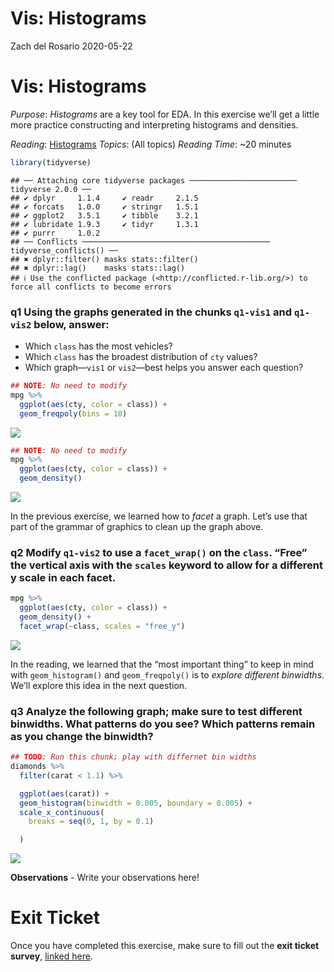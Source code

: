 Vis: Histograms
================
Zach del Rosario
2020-05-22

# Vis: Histograms

*Purpose*: *Histograms* are a key tool for EDA. In this exercise we’ll
get a little more practice constructing and interpreting histograms and
densities.

*Reading*: [Histograms](https://rstudio.cloud/learn/primers/3.3)
*Topics*: (All topics) *Reading Time*: ~20 minutes

``` r
library(tidyverse)
```

    ## ── Attaching core tidyverse packages ──────────────────────── tidyverse 2.0.0 ──
    ## ✔ dplyr     1.1.4     ✔ readr     2.1.5
    ## ✔ forcats   1.0.0     ✔ stringr   1.5.1
    ## ✔ ggplot2   3.5.1     ✔ tibble    3.2.1
    ## ✔ lubridate 1.9.3     ✔ tidyr     1.3.1
    ## ✔ purrr     1.0.2     
    ## ── Conflicts ────────────────────────────────────────── tidyverse_conflicts() ──
    ## ✖ dplyr::filter() masks stats::filter()
    ## ✖ dplyr::lag()    masks stats::lag()
    ## ℹ Use the conflicted package (<http://conflicted.r-lib.org/>) to force all conflicts to become errors

### **q1** Using the graphs generated in the chunks `q1-vis1` and `q1-vis2` below, answer:

- Which `class` has the most vehicles?
- Which `class` has the broadest distribution of `cty` values?
- Which graph—`vis1` or `vis2`—best helps you answer each question?

``` r
## NOTE: No need to modify
mpg %>%
  ggplot(aes(cty, color = class)) +
  geom_freqpoly(bins = 10)
```

![](d10-e-vis02-histograms-assignment_files/figure-gfm/q1-vis1-1.png)<!-- -->

``` r
## NOTE: No need to modify
mpg %>%
  ggplot(aes(cty, color = class)) +
  geom_density()
```

![](d10-e-vis02-histograms-assignment_files/figure-gfm/q1-vis2-1.png)<!-- -->

In the previous exercise, we learned how to *facet* a graph. Let’s use
that part of the grammar of graphics to clean up the graph above.

### **q2** Modify `q1-vis2` to use a `facet_wrap()` on the `class`. “Free” the vertical axis with the `scales` keyword to allow for a different y scale in each facet.

``` r
mpg %>%
  ggplot(aes(cty, color = class)) +
  geom_density() +
  facet_wrap(~class, scales = "free_y")
```

![](d10-e-vis02-histograms-assignment_files/figure-gfm/q2-task-1.png)<!-- -->

In the reading, we learned that the “most important thing” to keep in
mind with `geom_histogram()` and `geom_freqpoly()` is to *explore
different binwidths*. We’ll explore this idea in the next question.

### **q3** Analyze the following graph; make sure to test different binwidths. What patterns do you see? Which patterns remain as you change the binwidth?

``` r
## TODO: Run this chunk; play with differnet bin widths
diamonds %>%
  filter(carat < 1.1) %>%

  ggplot(aes(carat)) +
  geom_histogram(binwidth = 0.005, boundary = 0.005) +
  scale_x_continuous(
    breaks = seq(0, 1, by = 0.1)

  )
```

![](d10-e-vis02-histograms-assignment_files/figure-gfm/q3-task-1.png)<!-- -->

**Observations** - Write your observations here!

<!-- include-exit-ticket -->

# Exit Ticket

<!-- -------------------------------------------------- -->

Once you have completed this exercise, make sure to fill out the **exit
ticket survey**, [linked
here](https://docs.google.com/forms/d/e/1FAIpQLSeuq2LFIwWcm05e8-JU84A3irdEL7JkXhMq5Xtoalib36LFHw/viewform?usp=pp_url&entry.693978880=e-vis02-histograms-assignment.Rmd).
